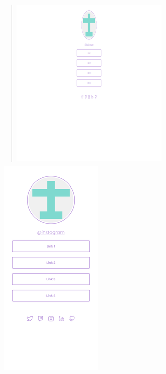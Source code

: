 ><img src="assets/Desktop img.png"  width = 900px height=500px   />
<img src="assets/Mobile img.png"  width = 300px   />
